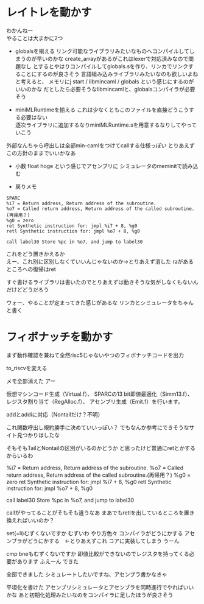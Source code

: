 # レイトレを動かす
わかんねー  
やることは大まかに2つ  

* globalsを揃える
リンク可能なライブラリみたいなものへコンパイルしてしまうのが早いのかな
create_arrayがあるがこれはlexerで対応済みなので問題なし
とするとやはりコンパイルしてglobals.sを作り、リンカでリンクすることにするのが良さそう
言語組み込みライブラリみたいなのも欲しいよねと考えると、
メモリにj start / libmincaml / globals という感じにするのがいいのかな
だとしたら必要そうなlibmincamlと、globalsコンパイラが必要そう

* miniMLRuntimeを揃える
これは少なくともこのファイルを直接どうこうする必要はない  
逐次ライブラリに追加するなりminiMLRuntime.sを用意するなりしてやっていこう

外部なんちゃら呼出しは全部min-camlをつけてcallする仕様っぽい
とりあえずこの方針のままでいいかなあ  

* 小数
float hoge という感じでアセンブリに
シミュレータのmeminitで読み込む

* 戻りメモ
```
SPARC
%i7 = Return address, Return address of the subroutine.
%o7 = Called return address, Return address of the called subroutine.(再帰用？)
%g0 = zero
ret Synthetic instruction for: jmpl %i7 + 8, %g0
retl Synthetic instruction for: jmpl %o7 + 8, %g0

call label30 Store %pc in %o7, and jump to label30
```  
これをどう置きかえるか  
えー、これ別に区別しなくていいんじゃないのか→とりあえず消した
raがあるところへの復帰はret

すぐ書けるライブラリは書いたのでとりあえずは動きそうな気がしなくもないんだけどどうだろう

ウォー、やることが定まってきた感じがあるな
リンカとシミュレータをちゃんと書く

# フィボナッチを動かす
まず動作確認を兼ねて全然risc5じゃないやつのフィボナッチコードを出力

to_riscvを変える

メモ全部消えた
アー

仮想マシンコード生成（Virtual.f）、
SPARCの13 bit即値最適化（Simm13.f）、
レジスタ割り当て（RegAlloc.f）、
アセンブリ生成（Emit.f）を行います。

addとaddiに対応（Nontailだけ？不明）

これ関数呼出し規約勝手に決めていいっぽい？
でもなんか参考にできそうなサイト見つかりはしたな

そもそもTailとNontailの区別がいるのかどうか
と思ったけど普通にretとかするからいるわ

%i7 = Return address, Return address of the subroutine.
%o7 = Called return address, Return address of the called subroutine.(再帰用？)
%g0 = zero
ret Synthetic instruction for: jmpl %i7 + 8, %g0
retl Synthetic instruction for: jmpl %o7 + 8, %g0

call label30 Store %pc in %o7, and jump to label30

callがやってることがそもそも違うなあ
まあでもretlを出しているところを置き換えればいいのか？

set(=li)むずくないですか
むずいわ
やり方色々
コンパイラがどうにかする
アセンブラがどうにかする　←とりあえずこれ
コアに実装してしまう
うーん

cmp bneもむずくないですか
即値比較ができないのでレジスタを持ってくる必要があります
ふえーん
できた

全部できました
シミュレートしたいですね、アセンブラ書かなきゃ

平坦化を書けた
アセンブリシミュレータとアセンブラを同時進行でやればいいかな
あと初期化処理みたいなのをコンパイラに足したほうが良さそう
